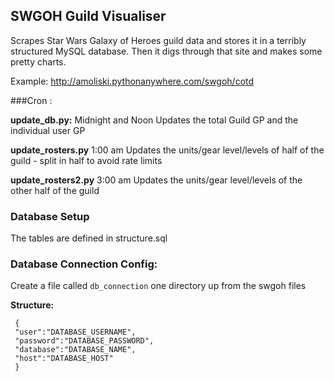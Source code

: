 ## SWGOH Guild Visualiser

Scrapes Star Wars Galaxy of Heroes guild data and stores it in a terribly structured MySQL database. Then it digs through that site and makes some pretty charts.

Example: http://amoliski.pythonanywhere.com/swgoh/cotd

###Cron :

**update_db.py:**
Midnight and Noon
Updates the total Guild GP and the individual user GP

**update_rosters.py**
1:00 am
Updates the units/gear level/levels of half of the guild - split in half to avoid rate limits

**update_rosters2.py**
3:00 am
Updates the units/gear level/levels of the other half of the guild

### Database Setup
The tables are defined in structure.sql

### Database Connection Config:

Create a file called `db_connection` one directory up from the swgoh files

**Structure:**

     {
	 "user":"DATABASE_USERNAME", 
	 "password":"DATABASE_PASSWORD", 
	 "database":"DATABASE_NAME", 
	 "host":"DATABASE_HOST"
	 }
